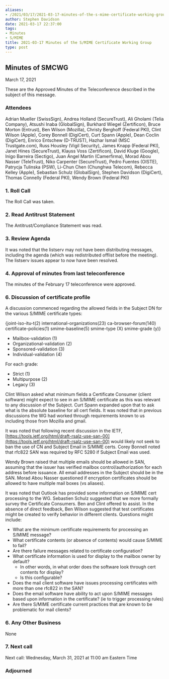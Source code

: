 ```yaml
---
aliases:
- /2021/03/17/2021-03-17-minutes-of-the-s-mime-certificate-working-group/
author: Stephen Davidson
date: 2021-03-17 22:37:00
tags:
- Minutes
- S/MIME
title: 2021-03-17 Minutes of the S/MIME Certificate Working Group
type: post
---
```


## Minutes of SMCWG

March 17, 2021

These are the Approved Minutes of the Teleconference described in the subject of this message.

### Attendees

Adrian Mueller (SwissSign), Andrea Holland (SecureTrust), Ali Gholami (Telia Company), Atsushi Inaba (GlobalSign), Burkhard Wiegel (Zertificon), Bruce Morton (Entrust), Ben Wilson (Mozilla), Christy Berghoff (Federal PKI), Clint Wilson (Apple), Corey Bonnell (DigiCert), Curt Spann (Apple), Dean Coclin (DigiCert), Enrico Entschew (D-TRUST), Hazhar Ismail (MSC Trustgate.com), Russ Housley (Vigil Security), James Knapp (Federal PKI), Janet Hines (SecureTrust), Klauss Voss (Zertificon), David Kluge (Google), Inigo Barreira (Sectigo), Juan Ángel Martin (Camerfirma), Morad Abou Nasser (TeleTrust), Niko Carpenter (SecureTrust), Pedro Fuentes (OISTE), Patrycja Tulinska (PSW), Li-Chun Chen (Chunghwa Telecom), Rebecca Kelley (Apple), Sebastian Schulz (GlobalSign), Stephen Davidson (DigiCert), Thomas Connelly (Federal PKI), Wendy Brown (Federal PKI)

### 1. Roll Call

The Roll Call was taken.

### 2. Read Antitrust Statement

The Antitrust/Compliance Statement was read.

### 3. Review Agenda

It was noted that the listserv may not have been distributing messages, including the agenda (which was redistributed offlist before the meeting). The listserv issues appear to now have been resolved.

### 4. Approval of minutes from last teleconference

The minutes of the February 17 teleconference were approved.

### 6. Discussion of certificate profile

A discussion commenced regarding the allowed fields in the Subject DN for the various S/MIME certificate types:

{joint-iso-itu-t(2) international-organizations(23) ca-browser-forum(140) certificate-policies(1) smime-baseline(5) smime-type (X) smime-grade (y)}

- Mailbox-validation (1)
- Organizational-validation (2)
- Sponsored-validation (3)
- Individual-validation (4)

For each grade:

- Strict (1)
- Multipurpose (2)
- Legacy (3)

Clint Wilson asked what minimum fields a Certificate Consumer (client software) might expect to see in an S/MIME certificate as this was relevant to any discussion of the Subject. Curt Spann expanded upon that to ask what is the absolute baseline for all cert fields. It was noted that in previous discussions the WG had worked through requirements known to us including those from Mozilla and gmail.

It was noted that following recent discussion in the IETF, [https://tools.ietf.org/html/draft-rsalz-use-san-00](https://tools.ietf.org/html/draft-rsalz-use-san-00) would likely not seek to ban the use of CN and Subject Email in S/MIME certs. Corey Bonnell noted that rfc822 SAN was required by RFC 5280 if Subject Email was used.

Wendy Brown raised that multiple emails should be allowed in SAN, assuming that the issuer has verified mailbox control/authorization for each address before issuance. All email addresses in the Subject should be in the SAN. Morad Abou Nasser questioned if encryption certificates should be allowed to have multiple mail boxes (vs aliases).

It was noted that Outlook has provided some information on S/MIME cert processing to the WG. Sebastien Schulz suggested that we more formally survey the Certificate Consumers. Ben and Clint offered to assist. In the absence of direct feedback, Ben Wilson suggested that test certificates might be created to verify behavior in different clients. Questions might include:

- What are the minimum certificate requirements for processing an S/MIME message?
- What certificate contents (or absence of contents) would cause S/MIME to fail?
- Are there failure messages related to certificate configuration?
- What certificate information is used for display to the mailbox owner by default?
  - In other words, in what order does the software look through cert contents for display?
  - Is this configurable?
- Does the mail client software have issues processing certificates with more than one rfc822 in the SAN?
- Does the email software have ability to act upon S/MIME messages based upon information in the certificate? (ie to trigger processing rules)
- Are there S/MIME certificate current practices that are known to be problematic for mail clients?

### 6. Any Other Business

None

### 7. Next call

Next call: Wednesday, March 31, 2021 at 11:00 am Eastern Time

### Adjourned